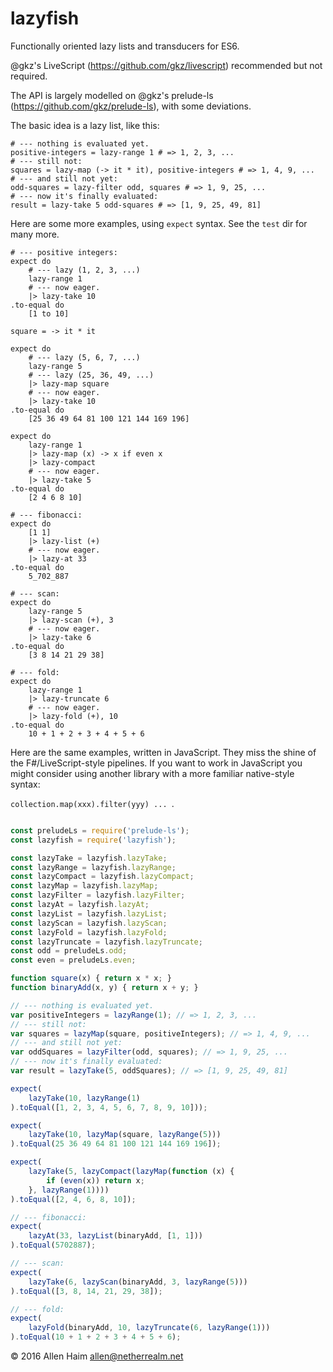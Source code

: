 # lazyfish
Functionally oriented lazy lists and transducers for ES6.

@gkz's LiveScript (https://github.com/gkz/livescript) recommended but not required.

The API is largely modelled on @gkz's prelude-ls (https://github.com/gkz/prelude-ls), with some deviations.

The basic idea is a lazy list, like this:

```livescript
# --- nothing is evaluated yet.
positive-integers = lazy-range 1 # => 1, 2, 3, ...
# --- still not:
squares = lazy-map (-> it * it), positive-integers # => 1, 4, 9, ... 
# --- and still not yet:
odd-squares = lazy-filter odd, squares # => 1, 9, 25, ...
# --- now it's finally evaluated:
result = lazy-take 5 odd-squares # => [1, 9, 25, 49, 81]
```

Here are some more examples, using `expect` syntax. See the `test` dir for many more.

```livescript
# --- positive integers:
expect do
    # --- lazy (1, 2, 3, ...)
    lazy-range 1
    # --- now eager.
    |> lazy-take 10
.to-equal do
    [1 to 10]

square = -> it * it

expect do
    # --- lazy (5, 6, 7, ...)
    lazy-range 5
    # --- lazy (25, 36, 49, ...)
    |> lazy-map square
    # --- now eager.
    |> lazy-take 10
.to-equal do
    [25 36 49 64 81 100 121 144 169 196]

expect do
    lazy-range 1
    |> lazy-map (x) -> x if even x
    |> lazy-compact
    # --- now eager.
    |> lazy-take 5
.to-equal do
    [2 4 6 8 10]

# --- fibonacci:
expect do
    [1 1]
    |> lazy-list (+)
    # --- now eager.
    |> lazy-at 33
.to-equal do
    5_702_887

# --- scan:
expect do
    lazy-range 5
    |> lazy-scan (+), 3
    # --- now eager.
    |> lazy-take 6
.to-equal do
    [3 8 14 21 29 38]

# --- fold:
expect do
    lazy-range 1
    |> lazy-truncate 6
    # --- now eager.
    |> lazy-fold (+), 10
.to-equal do
    10 + 1 + 2 + 3 + 4 + 5 + 6
```
Here are the same examples, written in JavaScript. They miss the shine of the F#/LiveScript-style pipelines. If you want to work in JavaScript you might consider using another library with a more familiar native-style syntax:

```collection.map(xxx).filter(yyy) ... ```.

```javascript

const preludeLs = require('prelude-ls');
const lazyfish = require('lazyfish');

const lazyTake = lazyfish.lazyTake;
const lazyRange = lazyfish.lazyRange;
const lazyCompact = lazyfish.lazyCompact;
const lazyMap = lazyfish.lazyMap;
const lazyFilter = lazyfish.lazyFilter;
const lazyAt = lazyfish.lazyAt;
const lazyList = lazyfish.lazyList;
const lazyScan = lazyfish.lazyScan;
const lazyFold = lazyfish.lazyFold;
const lazyTruncate = lazyfish.lazyTruncate;
const odd = preludeLs.odd;
const even = preludeLs.even;

function square(x) { return x * x; }
function binaryAdd(x, y) { return x + y; }

// --- nothing is evaluated yet.
var positiveIntegers = lazyRange(1); // => 1, 2, 3, ...
// --- still not:
var squares = lazyMap(square, positiveIntegers); // => 1, 4, 9, ... 
// --- and still not yet:
var oddSquares = lazyFilter(odd, squares); // => 1, 9, 25, ...
// --- now it's finally evaluated:
var result = lazyTake(5, oddSquares); // => [1, 9, 25, 49, 81]

expect(
    lazyTake(10, lazyRange(1)
).toEqual([1, 2, 3, 4, 5, 6, 7, 8, 9, 10]));

expect(
    lazyTake(10, lazyMap(square, lazyRange(5)))
).toEqual(25 36 49 64 81 100 121 144 169 196]);

expect(
    lazyTake(5, lazyCompact(lazyMap(function (x) {
        if (even(x)) return x;
    }, lazyRange(1))))
).toEqual([2, 4, 6, 8, 10]);

// --- fibonacci:
expect(
    lazyAt(33, lazyList(binaryAdd, [1, 1]))
).toEqual(5702887);

// --- scan:
expect(
    lazyTake(6, lazyScan(binaryAdd, 3, lazyRange(5)))
).toEqual([3, 8, 14, 21, 29, 38]);

// --- fold:
expect(
    lazyFold(binaryAdd, 10, lazyTruncate(6, lazyRange(1)))
).toEqual(10 + 1 + 2 + 3 + 4 + 5 + 6);

```

© 2016 Allen Haim allen@netherrealm.net
